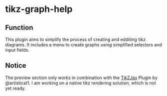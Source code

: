 # tikz-graph-help

## Function 

This plugin aims to simplify the process of creating and edditing tikz diagrams. 
It includes a menu to create graphs using simplified selectors and input fields. 



## Notice 

The preview section only works in combination with the [TikZJax](https://github.com/kisonecat/tikzjax) Plugin by @artisticat1. I am working on a native tikz rendering solution, which is not yet ready. 


